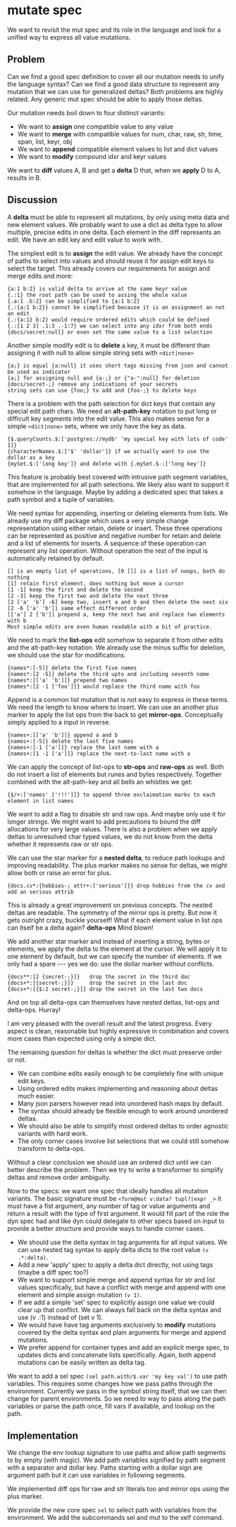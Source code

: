 mutate spec
===========

We want to revisit the mut spec and its role in the language and look for a unified way to express
all value mutations.

Problem
-------

Can we find a good spec definition to cover all our mutation needs to unify the language syntax?
Can we find a good data structure to represent any mutation that we can use for generalized deltas?
Both problems are highly related. Any generic mut spec should be able to apply those deltas.

Our mutation needs boil down to four distinct variants:

 * We want to **assign** one compatible value to any value
 * We want to **merge**  with compatible values for num, char, raw, str, time, span, list, keyr, obj
 * We want to **append** compatible element values to list and dict values
 * We want to **modify** compound idxr and keyr values

We want to **diff** values A, B and get a **delta** D that, when we **apply** D to A, results in B.

Discussion
----------

A **delta** must be able to represent all mutations, by only using meta data and new element values.
We probably want to use a dict as delta type to allow multiple, precise edits in one delta. Each
element in the diff represents an edit. We have an edit key and edit value to work with.

The simplest edit is to **assign** the edit value. We already have the concept of paths to select
into values and should reuse it for assign edit keys to select the target. This already covers our
requirements for assign and merge edits and more:

	{a:1 b:2} is valid delta to arrive at the same keyr value
	{.:1} the root path can be used to assing the whole value
	{.a:1 .b:2} can be simplified to {a:1 b:2}
	{.:{a:1 b:2}} cannot be simplified because it is an assignment an not an edit
	{.:{a:1} b:2} would require ordered edits which could be defined
	{.:[1 2 3] .1:3 .-1:7} we can select into any idxr from both ends
	{docs/secret:null} or even set the same value to a list selection

Another simple modify edit is to **delete** a key, it must be different than assigning it with null
to allow simple string sets with `<dict|none>`

	{a;} is equal {a:null} it uses short tags missing from json and cannot be used as indicator 
	{a;} for assigning null and {a-;} or {"a-":null} for deletion
	{docs/secret-;} remove any indications of your secrets
	string sets can use {foo;} to add and {foo-;} to delete keys

There is a problem with the path selection for dict keys that contain any special edit path chars.
We need an **alt-path-key** notation to put long or difficult key segments into the edit value.
This also makes sense for a simple `<dict|none>` sets, where we only have the key as data.

	{$.queryCounts.$:['postgres://mydb' 'my special key with lots of code' 1]}
	{characterNames.$:['$' 'dollar']} if we actually want to use the dollar as a key
	{mySet.$:['long key']} and delete with {.mySet.$-:['long key']}

This feature is probably best covered with intrusive path segment variables, that are implemented
for all path selections. We likely also want to support it somehow in the language. Maybe by adding
a dedicated spec that takes a path symbol and a tuple of variables.

We need syntax for appending, inserting or deleting elements from lists. We already use my diff
package which uses a very simple change representation using either retain, delete or insert. These
three operations can be represented as positive and negative number for retain and delete and a list
of elements for inserts. A sequence of these operation can represent any list operation. Without
operation the rest of the input is automatically retained by default.

	[] is an empty list of operations, [0 []] is a list of noops, both do nothing
	[1] retain first element, does nothing but move a cursor
	[1 -1] keep the first and delete the second
	[2 -3] keep the first two and delete the next three
	[2 ['a' 'b'] -6] keep two, insert a and b and then delete the next six
	[2 -6 ['a' 'b']] same effect different order
	[['a'] 2 ['b']] prepend a, keep the next two and replace two elements with b
	Most simple edits are even human readable with a bit of practice.

We need to mark the **list-ops** edit somehow to separate it from other edits and the alt-path-key
notation. We already use the minus suffix for deletion, we should use the star for modifications.

	{names*:[-5]} delete the first five names
	{names*:[2 -5]} delete the third upto and including seventh name
	{names*:[['a' 'b']]} prepend two names
	{names*:[2 -1 ['foo']]} would replace the third name with foo

Append is a common list mutation that is not easy to express in these terms. We need the length to
know where to insert. We can use an another plus marker to apply the list ops from the back to get
**mirror-ops**. Conceptually simply applied to a input in reverse.

	{names+:[['a' 'b']]} append a and b
	{names+:[-5]} delete the last five names
	{names+:[-1 ['a']]} replace the last name with a
	{names+:[1 -1 ['a']]} replace the next-to-last name with a

We can apply the concept of list-ops to **str-ops** and **raw-ops** as well. Both do not insert a
list of elements but runes and bytes respectively. Together combined with the alt-path-key and all
bells an whistles we get:

	{$/+:['names' ['!!!']]} to append three exclaimation marks to each element in list names

We want to add a flag to disable str and raw ops. And maybe only use it for longer strings. We might
want to add precautions to bound the diff allocations for very large values. There is also a problem
when we apply deltas to unresolved char typed values, we do not know from the delta whether it
represents raw or str ops.

We can use the star marker for a **nested delta**, to reduce path lookups and improving readability.
The plus marker makes no sense for deltas, we might allow both or raise an error for plus.

	{docs.cv*:{hobbies-; attr+:['serious']}} drop hobbies from the cv and add an serious attrib
	
This is already a great improvement on previous concepts. The nested deltas are readable. The
symmetry of the mirror ops is pretty. But now it gets outright crazy, buckle yourself! What if each
element value in list ops can itself be a delta again? **delta-ops** Mind blown!

We add another star marker and instead of inserting a string, bytes or elements, we apply the delta
to the element at the cursor. We will apply it to one element by default, but we can specify the
number of elements. If we only had a spare --- yes we do: use the dollar marker without conflicts.

	{docs**:[2 {secret-;}]}   drop the secret in the third doc
	{docs+*:[{secret-;}]}     drop the secret in the last doc
	{docs+*:[{$:2 secret-;}]} drop the secret in the last two docs

And on top all delta-ops can themselves have nested deltas, list-ops and delta-ops. Hurray!

I am very pleased with the overall result and the latest progress. Every aspect is clean, reasonable
but highly expressive in combination and covers more cases than expected using only a simple dict.

The remaining question for deltas is whether the dict must preserve order or not.

 * We can combine edits easily enough to be completely fine with unique edit keys.
 * Using ordered edits makes implementing and reasoning about deltas much easier.
 * Many json parsers however read into unordered hash maps by default.
 * The syntax should already be flexible enough to work around unordered deltas.
 * We should also be able to simplify most ordered deltas to order agnostic variants with hard work.
 * The only corner cases involve list selections that we could still somehow transform to delta-ops.

Without a clear conclusion we should use an ordered dict until we can better describe the problem.
Then we try to write a transformer to simplify deltas and remove order ambiguity.

Now to the specs: we want one spec that ideally handles all mutation variants. The basic signature
must be `<form@mut v:data? tupl?|expr _>` it must have a fist argument, any number of tag or value
arguments and return a result with the type of first argument. It would fill part of the role the
dyn spec had and like dyn could delegate to other specs based on input to provide a better structure
and provide ways to handle corner cases.

 * We should use the delta syntax in tag arguments for all input values. We can use nested tag
   syntax to apply delta dicts to the root value `(v .*:delta)`.
 * Add a new 'apply' spec to apply a delta dict directly, not using tags (maybe a diff spec too?)
 * We want to support simple merge and append syntax for str and list values specifically,
   but have a conflict with merge and append with one element and simple assign mutation `(v 1)`.
 * If we add a simple 'set' spec to explicitly assign one value we could clear up that conflict.
   We can always fall back on the delta syntax and use (v .:1) instead of (set v 1).
 * We would have have tag arguments exclusively to **modify** mutations covered by the delta syntax
   and plain arguments for merge and append mutations.
 * We prefer append for container types and add an explicit merge spec, to updates dicts and
   concatenate lists specifically. Again, both append mutations can be easily written as delta tag.

We want to add a sel spec `(sel path.with/$.var 'my key val')` to use path variables. This requires
some changes how we pass paths through the environment. Currently we pass in the symbol string
itself, that we can then change for parent environments. So we need to way to pass along the path
variables or parse the path once, fill vars if available, and lookup on the path.

Implementation
--------------

We change the env lookup signature to use paths and allow path segments to by empty (with magic).
We add path variables signified by path segment with a separator and dollar key. Paths starting with
a dollar sign are argument path but it can use variables in following segments.

We implemented diff ops for raw and str literals too and mirror ops using the plus marker.

We provide the new core spec `sel` to select path with variables from the environment. We add the
subcommands sel and mut to the xelf command.
